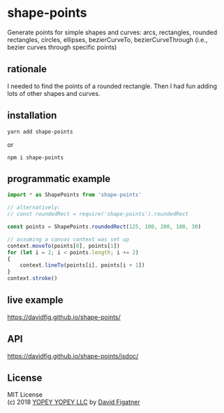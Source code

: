 # shape-points
Generate points for simple shapes and curves: arcs, rectangles, rounded rectangles, circles, ellipses, bezierCurveTo, bezierCurveThrough (i.e., bezier curves through specific points)

## rationale

I needed to find the points of a rounded rectangle. Then I had fun adding lots of other shapes and curves.

## installation

```
yarn add shape-points
```
or
```
npm i shape-points
```
## programmatic example
```js
import * as ShapePoints from 'shape-points'

// alternatively: 
// const roundedRect = require('shape-points').roundedRect

const points = ShapePoints.roundedRect(125, 100, 200, 100, 30)

// assuming a canvas context was set up
context.moveTo(points[0], points[1])
for (let i = 2; i < points.length; i += 2)
{
    context.lineTo(points[i], points[i + 1])
}
context.stroke()
```
## live example
https://davidfig.github.io/shape-points/

## API
https://davidfig.github.io/shape-points/jsdoc/

## License  
MIT License  
(c) 2018 [YOPEY YOPEY LLC](https://yopeyopey.com/) by [David Figatner](https://twitter.com/yopey_yopey/)
